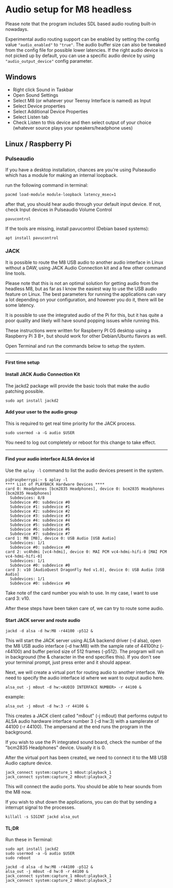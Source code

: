 # Audio setup for M8 headless 

Please note that the program includes SDL based audio routing built-in nowadays.

Experimental audio routing support can be enabled by setting the config value `"audio_enabled"` to `"true"`. The audio buffer size can also be tweaked from the config file for possible lower latencies.
If the right audio device is not picked up by default, you can use a specific audio device by using `"audio_output_device"` config parameter.

## Windows

* Right click Sound in Taskbar
* Open Sound Settings
* Select M8 (or whatever your Teensy Interface is named) as Input
* Select Device properties 
* Select Additional Device Properties 
* Select Listen tab 
* Check Listen to this device and then select output of your choice (whatever source plays your speakers/headphone uses)

## Linux / Raspberry Pi

### Pulseaudio

If you have a desktop installation, chances are you're using Pulseaudio which has a module for making an internal loopback.

run the following command in terminal:

```
pacmd load-module module-loopback latency_msec=1
```

after that, you should hear audio through your default input device. If not, check Input devices in Pulseaudio Volume Control
```
pavucontrol
```

If the tools are missing, install pavucontrol (Debian based systems):
```
apt install pavucontrol
```

### JACK

It is possible to route the M8 USB audio to another audio interface in Linux without a DAW, using JACK Audio Connection kit and a few other command line tools.

Please note that this is not an optimal solution for getting audio from the headless M8, but as far as I know the easiest way to use the USB audio feature on Linux. The best parameters for running the applications can vary a lot depending on your configuration, and however you do it, there will be some latency.

It is possible to use the integrated audio of the Pi for this, but it has quite a poor quality and likely will have sound popping issues while running this.

These instructions were written for Raspberry PI OS desktop using a Raspberry Pi 3 B+, but should work for other Debian/Ubuntu flavors as well.

Open Terminal and run the commands below to setup the system.

-----

#### First time setup

#### Install JACK Audio Connection Kit 

The jackd2 package will provide the basic tools that make the audio patching possible. 

```
sudo apt install jackd2
```

#### Add your user to the audio group

This is required to get real time priority for the JACK process.

```
sudo usermod -a -G audio $USER
```

You need to log out completely or reboot for this change to take effect.

-----

#### Find your audio interface ALSA device id

Use the ```aplay -l``` command to list the audio devices present in the system.

```
pi@raspberrypi:~ $ aplay -l
**** List of PLAYBACK Hardware Devices ****
card 0: Headphones [bcm2835 Headphones], device 0: bcm2835 Headphones [bcm2835 Headphones]
  Subdevices: 8/8
  Subdevice #0: subdevice #0
  Subdevice #1: subdevice #1
  Subdevice #2: subdevice #2
  Subdevice #3: subdevice #3
  Subdevice #4: subdevice #4
  Subdevice #5: subdevice #5
  Subdevice #6: subdevice #6
  Subdevice #7: subdevice #7
card 1: M8 [M8], device 0: USB Audio [USB Audio]
  Subdevices: 1/1
  Subdevice #0: subdevice #0
card 2: vc4hdmi [vc4-hdmi], device 0: MAI PCM vc4-hdmi-hifi-0 [MAI PCM vc4-hdmi-hifi-0]
  Subdevices: 1/1
  Subdevice #0: subdevice #0
card 3: v10 [AudioQuest DragonFly Red v1.0], device 0: USB Audio [USB Audio]
  Subdevices: 1/1
  Subdevice #0: subdevice #0

```

Take note of the card number you wish to use. In my case, I want to use card  3: v10.

After these steps have been taken care of, we can try to route some audio.

#### Start JACK server and route audio
```
jackd -d alsa -d hw:M8 -r44100 -p512 &
```

This will start the JACK server using ALSA backend driver (-d alsa), open the M8 USB audio interface (-d hw:M8) with the sample rate of 44100hz (-r44100) and buffer period size of 512 frames (-p512). The program will run in background (the & character in the end specifies this).
If you don't see your terminal prompt, just press enter and it should appear.

Next, we will create a virtual port for routing audio to another interface. We need to specify the audio interface id where we want to output audio here.

```alsa_out -j m8out -d hw:<AUDIO INTERFACE NUMBER> -r 44100 &```

example:

```alsa_out -j m8out -d hw:3 -r 44100 &```

This creates a JACK client called "m8out" (-j m8out) that performs output to ALSA audio hardware interface number 3 (-d hw:3) with a samplerate of 44100 (-r 44100). The ampersand at the end runs the program in the background.

If you wish to use the Pi integrated sound board, check the number of the "bcm2835 Headphones" device. Usually it is 0.

After the virtual port has been created, we need to connect it to the M8 USB Audio capture device.

```
jack_connect system:capture_1 m8out:playback_1
jack_connect system:capture_2 m8out:playback_2
```

This will connect the audio ports. You should be able to hear sounds from the M8 now.

If you wish to shut down the applications, you can do that by sending a interrupt signal to the processes.

```killall -s SIGINT jackd alsa_out```


#### TL;DR
Run these in Terminal:

```
sudo apt install jackd2
sudo usermod -a -G audio $USER
sudo reboot

```
```
jackd -d alsa -d hw:M8 -r44100 -p512 &
alsa_out -j m8out -d hw:0 -r 44100 &
jack_connect system:capture_1 m8out:playback_1
jack_connect system:capture_2 m8out:playback_2
```
